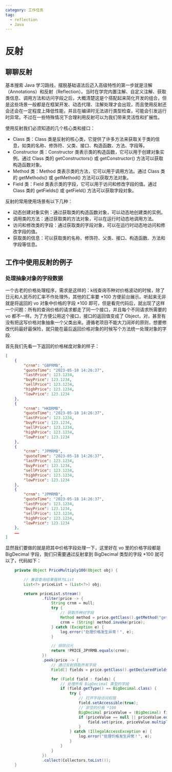 ```yaml
---
category: 工作任务
tag: 
  - reflection
  - Java
---
```


# 反射
## 聊聊反射
基本搜索 Java 学习路线，摆脱基础语法后迈入高级特性的第一步就是注解（Annotations）和反射（Reflection）。当时在学完内置注解、自定义注解、获取类信息、调用方法和访问字段之后，大概清楚这是个搭配起来简化开发的组合，但是这些场景一般都是在框架开发、动态代理、注解处理才会出现，而且使用反射还会还会在一定程度上降低性能，并且在编译时无法进行类型检查，可能会引发运行时异常。不过在一些特殊情况下合理利用反射可以为我们带来灵活性和扩展性。

使用反射我们必须知道的几个核心类和接口：
- Class 类：Class 类是反射的核心类，它提供了许多方法来获取关于类的信息，如类的名称、修饰符、父类、接口、构造函数、方法、字段等。
- Constructor 类：Constructor 类表示类的构造函数，它可以用于创建对象实例。通过 Class 类的 getConstructors() 或 getConstructor() 方法可以获取构造函数对象。
- Method 类：Method 类表示类的方法，它可以用于调用方法。通过 Class 类的 getMethods() 或 getMethod() 方法可以获取方法对象。
- Field 类：Field 类表示类的字段，它可以用于访问和修改字段的值。通过 Class 类的 getFields() 或 getField() 方法可以获取字段对象。

反射的常用使用场景有以下几种：
- 动态创建对象实例：通过获取类的构造函数对象，可以动态地创建类的实例。
- 调用类的方法：通过获取类的方法对象，可以在运行时动态地调用方法。
- 访问和修改类的字段：通过获取类的字段对象，可以在运行时动态地访问和修改字段的值。
- 获取类的信息：可以获取类的名称、修饰符、父类、接口、构造函数、方法和字段等信息。

## 工作中使用反射的例子
### 处理抽象对象的字段数据
一个古老的价格处理程序，需求是这样的：k线查询币种对价格波动的时候，除了日元和人民币的汇率不作处理外，其他的汇率要 *100 方便前台展示。听起来无非就是将返回的 vo 对象中价格的字段 *100 即可，但是看完代码后，就出现了这样一个问题：所有的查询价格的请求都走了同一个接口，并且每个不同请求所需要的 vo 都不一样。为了方便公用这个接口，接口的返回值变成了 Object，对，甚至有没有把这写价格对象抽象一个父类出来。遵循老项目不能大刀阔斧的原则，想要修改代码最好最保险，就只能在最后返回价格对象的时候写个方法统一处理对象的字段.

首先我们先看一下返回的价格梯度对象的样子：

```json
[
    {
        "crnm": "GBPRMB",
        "quoteTime": "2023-05-18 14:26:37",
        "lastPrice": 123.1234,
        "buyPrice": 123.1234,
        "sellPrice": 123.1234,
        "highPrice": 123.1234,
        "lowPrice": 123.1234
    },
    {
        "crnm": "HKDRMB",
        "quoteTime": "2023-05-18 14:26:37",
        "lastPrice": 123.1234,
        "buyPrice": 123.1234,
        "sellPrice": 123.1234,
        "highPrice": 123.1234,
        "lowPrice": 123.1234
    },
    {
        "crnm": "JPMRMB",
        "quoteTime": "2023-05-18 14:26:37",
        "lastPrice": 123.1234,
        "buyPrice": 123.1234,
        "sellPrice": 123.1234,
        "highPrice": 123.1234,
        "lowPrice": 123.1234
    },
    {
        "crnm": "JPMRMB",
        "quoteTime": "2023-05-18 14:26:37",
        "lastPrice": 123.1234,
        "buyPrice": 123.1234,
        "sellPrice": 123.1234,
        "highPrice": 123.1234,
        "lowPrice": 123.1234
    },
    ……
]
```

显然我们要做的就是把其中价格字段处理一下，这里好在 vo 里的价格字段都是 BigDecimal 字段，我们只需要通过反射拿到 BigDecimal 类型的字段 *100 就可以了，代码如下：

```java
    private Object PriceMultiply100(Object obj) {

        // 兼容查询结果强转为List
        List<?> priceList = (List<?>) obj;

        return priceList.stream()
                .filter(price -> {
                    String crnm = mull;
                    try {
                        // 获取币种对字段
                        Method method = price.getClass().getMethod("getCrnm");
                        crnm = (String) method.invoke(price);
                    } catch (Exception e) {
                        log.error("处理价格发生异常！", e);
                    }

                    // 排除日元
                    return !PRICE_JPYRMB.equals(crnm);
                })
                .peek(price -> {
                    // 通过反射获取所有字段
                    Field[] fields = price.getClass().getDeclaredFields();

                    for (Field field : fields) {
                        // 处理所有 BigDecimal 类型的字段
                        if (field.getType() == BigDecimal.class) {
                            try {
                                // 打开字段访问权限
                                field.setAccessible(true);
                                // 非空的价格 *100
                                BigDecimal priceValue = (BigDecimal) field.get(price);
                                if (priceValue == null || priceValue.equals(BigDecimal.ZERO)) {
                                    field.set(price, priceValue.multiply(new BigDecimal(100)));
                                }
                            } catch (IllegalAccessException e) {
                                log.error("处理价格发生异常！", e);
                            }
                        }
                    }
                })
                .collect(Collectors.toList());
    }
```